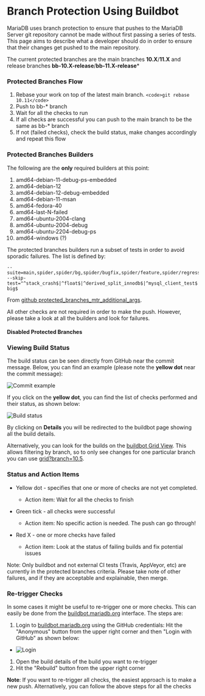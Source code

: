 
# Branch Protection Using Buildbot

MariaDB uses branch protection to ensure that pushes to the MariaDB Server git repository cannot be made without first passing a series of tests. This page aims to describe what a developer should do in order to ensure that their changes get pushed to the main repository.


The current protected branches are the main branches **10.X**/**11.X** and release branches **bb-10.X-release**/**bb-11.X-release***


### Protected Branches Flow


1. Rebase your work on top of the latest main branch. `<code>git rebase 10.11</code>`
1. Push to bb-* branch
1. Wait for all the checks to run
1. If all checks are successful you can push to the main branch to be the same as bb-* branch
1. If not (failed checks), check the build status, make changes accordingly and repeat this flow


### Protected Branches Builders


The following are the **only** required builders at this point:


1. amd64-debian-11-debug-ps-embedded
1. amd64-debian-12
1. amd64-debian-12-debug-embedded
1. amd64-debian-11-msan
1. amd64-fedora-40
1. amd64-last-N-failed
1. amd64-ubuntu-2004-clang
1. amd64-ubuntu-2004-debug
1. amd64-ubuntu-2204-debug-ps
1. amd64-windows (?)


The protected branches builders run a subset of tests in order to avoid sporadic failures. The list is defined by:


```
--suite=main,spider,spider/bg,spider/bugfix,spider/feature,spider/regression/e1121,spider/regression/e112122 --skip-test="^stack_crash$|^float$|^derived_split_innodb$|^mysql_client_test$|^kill$|^processlist_not_embedded$|^sp-big$
```

From [github protected_branches_mtr_additional_args](https://github.com/MariaDB/buildbot/blob/main/master-protected-branches/master.cfg#L379).


All other checks are not required in order to make the push. However, please take a look at all the builders and look for failures.


#### Disabled Protected Branches


### Viewing Build Status


The build status can be seen directly from GitHub near the commit message. Below, you can find an example (please note the **yellow dot** near the commit message):


![Commit example](../../../../../../../.gitbook/assets/branch-protection-using-buildbot/+image/commit-example.png "Commit example")


If you click on the **yellow dot**, you can find the list of checks performed and their status, as shown below:


![Build status](../../../../../../../.gitbook/assets/branch-protection-using-buildbot/+image/build-status.png "Build status")


By clicking on **Details** you will be redirected to the buildbot page showing all the build details.


Alternatively, you can look for the builds on the [buildbot Grid View](https://buildbot.mariadb.org/#/grid). This allows filtering by branch, so to only see changes for one particular branch you can use [grid?branch=10.5](https://buildbot.mariadb.org/#/grid?branch=10.5).


### Status and Action Items


* Yellow dot - specifies that one or more of checks are not yet completed. 

  * Action item: Wait for all the checks to finish
* Green tick - all checks were successful

  * Action item: No specific action is needed. The push can go through!
* Red X - one or more checks have failed

  * Action item: Look at the status of failing builds and fix potential issues


Note: Only buildbot and not external CI tests (Travis, AppVeyor, etc) are currently in the protected branches criteria. Please take note of other failures, and if they are acceptable and explainable, then merge.


### Re-trigger Checks


In some cases it might be useful to re-trigger one or more checks. This can easily be done from the [buildbot.mariadb.org](https://buildbot.mariadb.org) interface. The steps are:


1. Login to [buildbot.mariadb.org](https://buildbot.mariadb.org) using the GitHub credentials: Hit the "Anonymous" button from the upper right corner and then "Login with GitHub" as shown below:

  * ![Login](../../../../../../../.gitbook/assets/branch-protection-using-buildbot/+image/login.png "Login")
1. Open the build details of the build you want to re-trigger
1. Hit the "Rebuild" button from the upper right corner


**Note**: If you want to re-trigger all checks, the easiest approach is to make a new push. Alternatively, you can follow the above steps for all the checks

